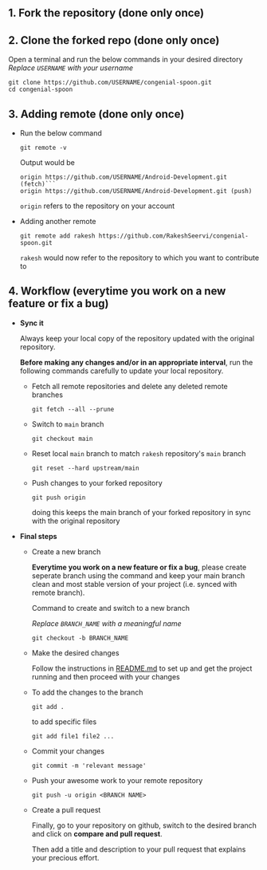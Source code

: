 ## 1. Fork the repository (done only once)

## 2. Clone the forked repo (done only once)
Open a terminal and run the below commands in your desired directory
*Replace `USERNAME` with your username*
```
git clone https://github.com/USERNAME/congenial-spoon.git
cd congenial-spoon
```

## 3. Adding remote (done only once)
    
- Run the below command
        
    ```
    git remote -v
    ```

    Output would be
    ```
    origin https://github.com/USERNAME/Android-Development.git (fetch)```
    origin https://github.com/USERNAME/Android-Development.git (push)
    ```

    `origin` refers to the repository on your account

- Adding another remote
    
    ```
    git remote add rakesh https://github.com/RakeshSeervi/congenial-spoon.git
    ```

    `rakesh` would now refer to the repository to which you want to contribute to

## 4. Workflow (everytime you work on a new feature or fix a bug)

- **Sync it**
  
    Always keep your local copy of the repository updated with the original repository. 

    **Before making any changes and/or in an appropriate interval**, run the following commands carefully to update your local repository. 

    - Fetch all remote repositories and delete any deleted remote branches
        ```
        git fetch --all --prune
        ```
    - Switch to `main` branch
        ```
        git checkout main
        ```
    - Reset local `main` branch to match `rakesh` repository's `main` branch
        ```
        git reset --hard upstream/main
        ```
    - Push changes to your forked repository
        ```
        git push origin
        ```
        doing this keeps the main branch of your forked repository in sync with the original repository

- **Final steps**
  - Create a new branch
  
    **Everytime you work on a new feature or fix a bug**, please create seperate branch using the command and keep your main branch clean and most
stable version of your project (i.e. synced with remote branch). 

    Command to create and switch to a new branch

    *Replace `BRANCH_NAME` with a meaningful name*
    ```
    git checkout -b BRANCH_NAME
    ```
  - Make the desired changes 
    
    Follow the instructions in [README.md](<../main/README.md>) to set up and get the project running and then proceed with your changes
    
  - To add the changes to the branch
    ```
    git add .
    ```
    to add specific files
    ```
    git add file1 file2 ...
    ```

  - Commit your changes
    ```
    git commit -m 'relevant message'
    ```
  - Push your awesome work to your remote repository
    ```
    git push -u origin <BRANCH NAME>
    ```
  - Create a pull request
  
    Finally, go to your repository on github, switch to the desired branch and click on **compare and pull request**. 

    Then add a title and description to your pull request that explains your precious effort.
